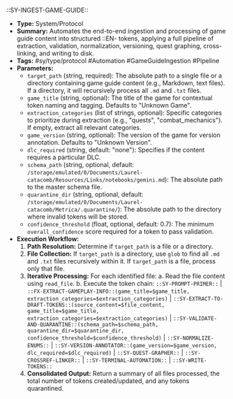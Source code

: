 ::SY-INGEST-GAME-GUIDE::
- **Type:** System/Protocol
- **Summary:** Automates the end-to-end ingestion and processing of game guide content into structured ::EN- tokens, applying a full pipeline of extraction, validation, normalization, versioning, quest graphing, cross-linking, and writing to disk.
- **Tags:** #sy/type/protocol #Automation #GameGuideIngestion #Pipeline
- **Parameters:**
    - `target_path` (string, required): The absolute path to a single file or a directory containing game guide content (e.g., Markdown, text files). If a directory, it will recursively process all `.md` and `.txt` files.
    - `game_title` (string, optional): The title of the game for contextual token naming and tagging. Defaults to "Unknown Game".
    - `extraction_categories` (list of strings, optional): Specific categories to prioritize during extraction (e.g., "quests", "combat_mechanics"). If empty, extract all relevant categories.
    - `game_version` (string, optional): The version of the game for version annotation. Defaults to "Unknown Version".
    - `dlc_required` (string, default: "none"): Specifies if the content requires a particular DLC.
    - `schema_path` (string, optional, default: `/storage/emulated/0/Documents/Laurel-catacomb/Resources/Links/notebooks/gemini.md`): The absolute path to the master schema file.
    - `quarantine_dir` (string, optional, default: `/storage/emulated/0/Documents/Laurel-catacomb/Metrica/.quarantine/`): The absolute path to the directory where invalid tokens will be stored.
    - `confidence_threshold` (float, optional, default: 0.7): The minimum `overall_confidence` score required for a token to pass validation.
- **Execution Workflow:**
    1.  **Path Resolution:** Determine if `target_path` is a file or a directory.
    2.  **File Collection:** If `target_path` is a directory, use `glob` to find all `.md` and `.txt` files recursively within it. If `target_path` is a file, process only that file.
    3.  **Iterative Processing:** For each identified file:
        a.  Read the file content using `read_file`.
        b.  Execute the token chain:
            `::SY-PROMPT-PRIMER::` |
            `::FX-EXTRACT-GAMEPLAY-INFO::(game_title=$game_title, extraction_categories=$extraction_categories)` |
            `::SY-EXTRACT-TO-DRAFT-TOKENS::(source_content=$file_content, game_title=$game_title, extraction_categories=$extraction_categories)` |
            `::SY-VALIDATE-AND-QUARANTINE::(schema_path=$schema_path, quarantine_dir=$quarantine_dir, confidence_threshold=$confidence_threshold)` |
            `::SY-NORMALIZE-ENUMS::` |
            `::SY-VERSION-ANNOTATOR::(game_version=$game_version, dlc_required=$dlc_required)` |
            `::SY-QUEST-GRAPHER::` |
            `::SY-CROSSREF-LINKER::` |
            `::SY-TERMINAL-AUTOMATION::` |
            `::SY-WRITE-TOKENS::`
    4.  **Consolidated Output:** Return a summary of all files processed, the total number of tokens created/updated, and any tokens quarantined.